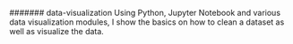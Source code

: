 ####### data-visualization
Using Python, Jupyter Notebook and various data visualization modules, I show the basics on how to clean a dataset as well as visualize the data.
